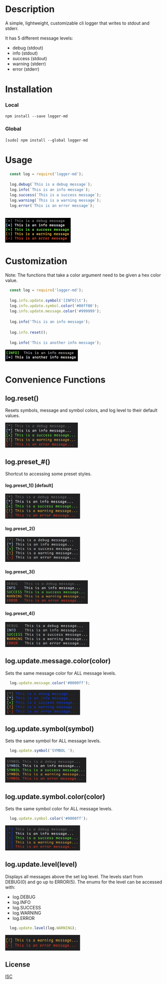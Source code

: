 # Description

A simple, lightweight, customizable cli logger that writes to stdout and stderr.

It has 5 different message levels:

  * debug (stdout)
  * info (stdout)
  * success (stdout)
  * warning (stderr)
  * error (stderr)

# Installation

### Local

```npm install --save logger-md```

### Global

```[sudo] npm install --global logger-md```

# Usage

```javascript
  const log = require('logger-md');
  
  log.debug(`This is a debug message`);
  log.info(`This is an info message`);
  log.success(`This is a success message`);
  log.warning(`This is a warning message`);
  log.error(`This is an error message`);
  
```

<img src="./images/logger-md-demo.png" width=210 height=79>

# Customization

Note: The functions that take a color argument need to be given a hex color value.

```javascript
  const log = require('logger-md');
  
  log.info.update.symbol('[INFO]\t');
  log.info.update.symbol.color('#00ff00');
  log.info.update.message.color('#999999');
  
  log.info('This is an info message');
  
  log.info.reset();
  
  log.info('This is another info message');
```

<img src="./images/logger-md-customization.png" width=233 height=37>

# Convenience Functions

## log.reset()

Resets symbols, message and symbol colors, and log level to their default values.

<img src="./images/logger-md-preset-1.png" width=233 height=80>

## log.preset_#()

Shortcut to accessing some preset styles.

#### log.preset_1() [default]

<img src="./images/logger-md-preset-1.png" width=240 height=80>

#### log.preset_2()

<img src="./images/logger-md-preset-2.png" width=240 height=80>

#### log.preset_3()

<img src="./images/logger-md-preset-3.png" width=265 height=75>

#### log.preset_4()

<img src="./images/logger-md-preset-4.png" width=270 height=80>

## log.update.message.color(color)

Sets the same message color for ALL message levels.

```javascript
  log.update.message.color('#0000ff');
```

<img src="./images/logger-md-message-color.png" width=240 height=80>

## log.update.symbol(symbol)

Sets the same symbol for ALL message levels.

```javascript
  log.update.symbol('SYMBOL ');
```

<img src="./images/logger-md-symbol.png" width=260 height=80>

## log.update.symbol.color(color)

Sets the same symbol color for ALL message levels.

```javascript
  log.update.symbol.color('#0000ff');
```

<img src="./images/logger-md-symbol-color.png" width=240 height=80>

## log.update.level(level)

Displays all messages above the set log level. The levels start from DEBUG(0) and go up to ERROR(5). The enums for the level can be accessed with:

  - log.DEBUG
  - log.INFO
  - log.SUCCESS
  - log.WARNING
  - log.ERROR
  
```javascript
  log.update.level(log.WARNING);
```

<img src="./images/logger-md-level.png" width=240 height=50>

## License

[ISC](https://spdx.org/licenses/ISC)